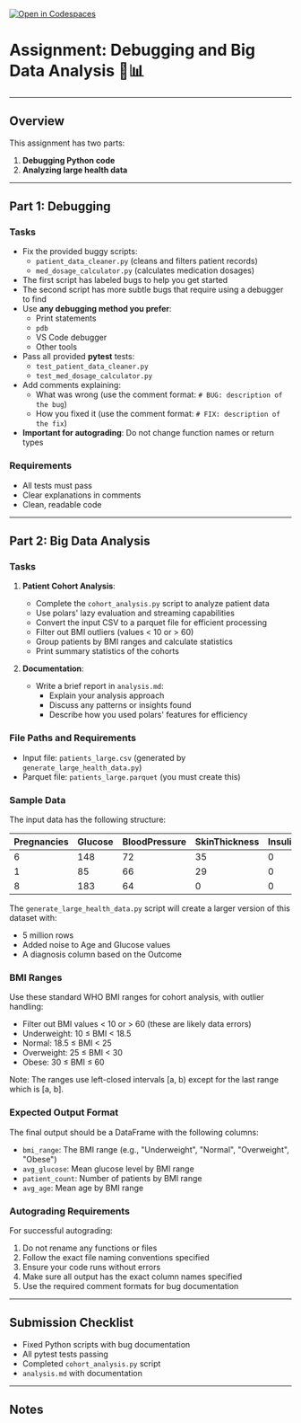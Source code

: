 [![Open in Codespaces](https://classroom.github.com/assets/launch-codespace-2972f46106e565e64193e422d61a12cf1da4916b45550586e14ef0a7c637dd04.svg)](https://classroom.github.com/open-in-codespaces?assignment_repo_id=19101462)
# Assignment: Debugging and Big Data Analysis 🐛📊

---

## Overview

This assignment has two parts:

1. **Debugging Python code**
2. **Analyzing large health data**

---

## Part 1: Debugging

### Tasks

- Fix the provided buggy scripts:
  - `patient_data_cleaner.py` (cleans and filters patient records)
  - `med_dosage_calculator.py` (calculates medication dosages)
- The first script has labeled bugs to help you get started
- The second script has more subtle bugs that require using a debugger to find
- Use **any debugging method you prefer**:
  - Print statements
  - `pdb`
  - VS Code debugger
  - Other tools
- Pass all provided **pytest** tests:
  - `test_patient_data_cleaner.py`
  - `test_med_dosage_calculator.py`
- Add comments explaining:
  - What was wrong (use the comment format: `# BUG: description of the bug`)
  - How you fixed it (use the comment format: `# FIX: description of the fix`)
- **Important for autograding**: Do not change function names or return types

### Requirements

- All tests must pass
- Clear explanations in comments
- Clean, readable code

---

## Part 2: Big Data Analysis

### Tasks

1. **Patient Cohort Analysis**:
   - Complete the `cohort_analysis.py` script to analyze patient data
   - Use polars' lazy evaluation and streaming capabilities
   - Convert the input CSV to a parquet file for efficient processing
   - Filter out BMI outliers (values < 10 or > 60)
   - Group patients by BMI ranges and calculate statistics
   - Print summary statistics of the cohorts

2. **Documentation**:
   - Write a brief report in `analysis.md`:
     - Explain your analysis approach
     - Discuss any patterns or insights found
     - Describe how you used polars' features for efficiency

### File Paths and Requirements

- Input file: `patients_large.csv` (generated by `generate_large_health_data.py`)
- Parquet file: `patients_large.parquet` (you must create this)

### Sample Data

The input data has the following structure:

| Pregnancies | Glucose | BloodPressure | SkinThickness | Insulin | BMI | DiabetesPedigreeFunction | Age | Outcome |
|-------------|---------|---------------|---------------|---------|-----|-------------------------|-----|---------|
| 6 | 148 | 72 | 35 | 0 | 33.6 | 0.627 | 50 | 1 |
| 1 | 85 | 66 | 29 | 0 | 26.6 | 0.351 | 31 | 0 |
| 8 | 183 | 64 | 0 | 0 | 23.3 | 0.672 | 32 | 1 |

The `generate_large_health_data.py` script will create a larger version of this dataset with:

- 5 million rows
- Added noise to Age and Glucose values
- A diagnosis column based on the Outcome

### BMI Ranges

Use these standard WHO BMI ranges for cohort analysis, with outlier handling:

- Filter out BMI values < 10 or > 60 (these are likely data errors)
- Underweight: 10 ≤ BMI < 18.5
- Normal: 18.5 ≤ BMI < 25
- Overweight: 25 ≤ BMI < 30
- Obese: 30 ≤ BMI ≤ 60

Note: The ranges use left-closed intervals [a, b) except for the last range which is [a, b].

### Expected Output Format

The final output should be a DataFrame with the following columns:

- `bmi_range`: The BMI range (e.g., "Underweight", "Normal", "Overweight", "Obese")
- `avg_glucose`: Mean glucose level by BMI range
- `patient_count`: Number of patients by BMI range
- `avg_age`: Mean age by BMI range

### Autograding Requirements

For successful autograding:

1. Do not rename any functions or files
2. Follow the exact file naming conventions specified
3. Ensure your code runs without errors
4. Make sure all output has the exact column names specified
5. Use the required comment formats for bug documentation

---

## Submission Checklist

- Fixed Python scripts with bug documentation
- All pytest tests passing
- Completed `cohort_analysis.py` script
- `analysis.md` with documentation

---

## Notes

<!--
The debugging portion teaches systematic debugging with increasing difficulty.
The big data portion focuses on real-world health data analysis scenarios.
-->
